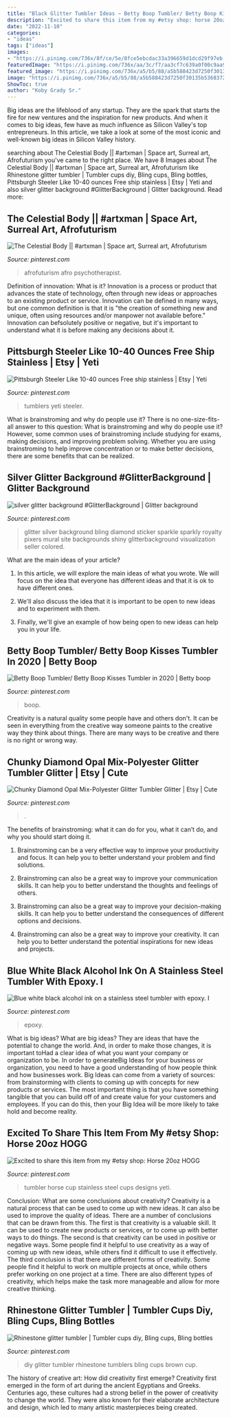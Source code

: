 ```yaml
---
title: "Black Glitter Tumbler Ideas ~ Betty Boop Tumbler/ Betty Boop Kisses Tumbler In 2020"
description: "Excited to share this item from my #etsy shop: horse 20oz hogg"
date: "2022-11-10"
categories:
- "ideas"
tags: ["ideas"]
images:
- "https://i.pinimg.com/736x/8f/ce/5e/8fce5ebcdac33a396659d1dcd29f97eb.jpg"
featuredImage: "https://i.pinimg.com/736x/aa/3c/f7/aa3cf7c639a0f00c9aa97bda138e3c34.jpg"
featured_image: "https://i.pinimg.com/736x/a5/b5/88/a5b588423d7250f30135b53683724932.jpg"
image: "https://i.pinimg.com/736x/a5/b5/88/a5b588423d7250f30135b53683724932.jpg"
ShowToc: true
author: "Koby Grady Sr."
---
```



Big ideas are the lifeblood of any startup. They are the spark that starts the fire for new ventures and the inspiration for new products. And when it comes to big ideas, few have as much influence as Silicon Valley's top entrepreneurs. In this article, we take a look at some of the most iconic and well-known big ideas in Silicon Valley history.

	

		
searching about The Celestial Body || #artxman | Space art, Surreal art, Afrofuturism you've came to the right place. We have 8 Images about The Celestial Body || #artxman | Space art, Surreal art, Afrofuturism like Rhinestone glitter tumbler | Tumbler cups diy, Bling cups, Bling bottles, Pittsburgh Steeler Like 10-40 ounces Free ship stainless | Etsy | Yeti and also silver glitter background #GlitterBackground | Glitter background. Read more:
		
    
## The Celestial Body || #artxman | Space Art, Surreal Art, Afrofuturism

<img loading=lazy src="https://i.pinimg.com/736x/19/b3/a3/19b3a3f2a0f6450ef41f41d4b48dba50.jpg" onerror="this.onerror=null;this.src='https://tse1.mm.bing.net/th?id=OIP.X3CgSIfvOUlFcduruXWWeQHaHa&amp;pid=15.1';" alt="The Celestial Body || #artxman | Space art, Surreal art, Afrofuturism">

_Source: pinterest.com_

>afrofuturism afro psychotherapist. 

	

Definition of innovation: What is it?
Innovation is a process or product that advances the state of technology, often through new ideas or approaches to an existing product or service. Innovation can be defined in many ways, but one common definition is that it is "the creation of something new and unique, often using resources and/or manpower not available before." 
Innovation can befsolutely positive or negative, but it's important to understand what it is before making any decisions about it.

    
## Pittsburgh Steeler Like 10-40 Ounces Free Ship Stainless | Etsy | Yeti

<img loading=lazy src="https://i.pinimg.com/736x/c3/f5/7f/c3f57f43e8e5521c1a57308bd41f5664.jpg" onerror="this.onerror=null;this.src='https://tse4.mm.bing.net/th?id=OIP.Fjq1PSAHckefRRcEmnKrbgHaJ4&amp;pid=15.1';" alt="Pittsburgh Steeler Like 10-40 ounces Free ship stainless | Etsy | Yeti">

_Source: pinterest.com_

>tumblers yeti steeler. 

	

What is brainstroming and why do people use it?
There is no one-size-fits-all answer to this question: What is brainstroming and why do people use it? However, some common uses of brainstroming include studying for exams, making decisions, and improving problem solving. Whether you are using brainstroming to help improve concentration or to make better decisions, there are some benefits that can be realized.

    
## Silver Glitter Background #GlitterBackground | Glitter Background

<img loading=lazy src="https://i.pinimg.com/736x/8f/ce/5e/8fce5ebcdac33a396659d1dcd29f97eb.jpg" onerror="this.onerror=null;this.src='https://tse1.mm.bing.net/th?id=OIP.dQwQqYqE-dLUU_p7nz5bbAAAAA&amp;pid=15.1';" alt="silver glitter background #GlitterBackground | Glitter background">

_Source: pinterest.com_

>glitter silver background bling diamond sticker sparkle sparkly royalty pixers mural site backgrounds shiny glitterbackground visualization seller colored. 

	

What are the main ideas of your article?
1. In this article, we will explore the main ideas of what you wrote. We will focus on the idea that everyone has different ideas and that it is ok to have different ones.
2. We'll also discuss the idea that it is important to be open to new ideas and to experiment with them.

3. Finally, we'll give an example of how being open to new ideas can help you in your life.

    
## Betty Boop Tumbler/ Betty Boop Kisses Tumbler In 2020 | Betty Boop

<img loading=lazy src="https://i.pinimg.com/736x/a4/88/18/a48818bfd6934a5377e3c3672a8ccd92.jpg" onerror="this.onerror=null;this.src='https://tse2.mm.bing.net/th?id=OIP.8R21jRpeB59irb1So2-YKAHaKQ&amp;pid=15.1';" alt="Betty Boop Tumbler/ Betty Boop Kisses Tumbler in 2020 | Betty boop">

_Source: pinterest.com_

>boop. 

	

Creativity is a natural quality some people have and others don't. It can be seen in everything from the creative way someone paints to the creative way they think about things. There are many ways to be creative and there is no right or wrong way.

    
## Chunky Diamond Opal Mix-Polyester Glitter Tumbler Glitter | Etsy | Cute

<img loading=lazy src="https://i.pinimg.com/736x/57/37/2d/57372d7ae5a747025a5bdd37fd735963.jpg" onerror="this.onerror=null;this.src='https://tse1.mm.bing.net/th?id=OIP.UL7hAHYMs1YMjRm9mGxhDgHaKO&amp;pid=15.1';" alt="Chunky Diamond Opal Mix-Polyester Glitter Tumbler Glitter | Etsy | Cute">

_Source: pinterest.com_

>. 

	

The benefits of brainstroming: what it can do for you, what it can’t do, and why you should start doing it.
1. Brainstroming can be a very effective way to improve your productivity and focus. It can help you to better understand your problem and find solutions.
2. Brainstroming can also be a great way to improve your communication skills. It can help you to better understand the thoughts and feelings of others.

3. Brainstroming can also be a great way to improve your decision-making skills. It can help you to better understand the consequences of different options and decisions.

4. Brainstroming can also be a great way to improve your creativity. It can help you to better understand the potential inspirations for new ideas and projects.

    
## Blue White Black Alcohol Ink On A Stainless Steel Tumbler With Epoxy. I

<img loading=lazy src="https://i.pinimg.com/736x/a5/b5/88/a5b588423d7250f30135b53683724932.jpg" onerror="this.onerror=null;this.src='https://tse4.mm.bing.net/th?id=OIP.cy3wJG37CTZxk1fnOwRCTwHaNK&amp;pid=15.1';" alt="Blue white black alcohol ink on a stainless steel tumbler with epoxy. I">

_Source: pinterest.com_

>epoxy. 

	

What is big ideas?
What are big ideas? They are ideas that have the potential to change the world. And, in order to make those changes, it is important toHad a clear idea of what you want your company or organization to be.  In order to generateBig Ideas for your business or organization, you need to have a good understanding of how people think and how businesses work. Big Ideas can come from a variety of sources: from brainstorming with clients to coming up with concepts for new products or services.
The most important thing is that you have something tangible that you can build off of and create value for your customers and employees. If you can do this, then your Big Idea will be more likely to take hold and become reality.

    
## Excited To Share This Item From My #etsy Shop: Horse 20oz HOGG

<img loading=lazy src="https://i.pinimg.com/736x/aa/9f/a8/aa9fa855b33e71a625331419a22e6b12.jpg" onerror="this.onerror=null;this.src='https://tse1.mm.bing.net/th?id=OIP.xUdAWghWCyTMaRfg6_wEmQHaJ3&amp;pid=15.1';" alt="Excited to share this item from my #etsy shop: Horse 20oz HOGG">

_Source: pinterest.com_

>tumbler horse cup stainless steel cups designs yeti. 

	

Conclusion: What are some conclusions about creativity?
Creativity is a natural process that can be used to come up with new ideas. It can also be used to improve the quality of ideas. There are a number of conclusions that can be drawn from this. The first is that creativity is a valuable skill. It can be used to create new products or services, or to come up with better ways to do things. The second is that creativity can be used in positive or negative ways. Some people find it helpful to use creativity as a way of coming up with new ideas, while others find it difficult to use it effectively. The third conclusion is that there are different forms of creativity. Some people find it helpful to work on multiple projects at once, while others prefer working on one project at a time. There are also different types of creativity, which helps make the task more manageable and allow for more creative thinking.

    
## Rhinestone Glitter Tumbler | Tumbler Cups Diy, Bling Cups, Bling Bottles

<img loading=lazy src="https://i.pinimg.com/736x/aa/3c/f7/aa3cf7c639a0f00c9aa97bda138e3c34.jpg" onerror="this.onerror=null;this.src='https://tse2.mm.bing.net/th?id=OIP.gPUfNGHrj0S5jrQpRbA5YgHaQB&amp;pid=15.1';" alt="Rhinestone glitter tumbler | Tumbler cups diy, Bling cups, Bling bottles">

_Source: pinterest.com_

>diy glitter tumbler rhinestone tumblers bling cups brown cup. 

	

The history of creative art: How did creativity first emerge?
Creativity first emerged in the form of art during the ancient Egyptians and Greeks. Centuries ago, these cultures had a strong belief in the power of creativity to change the world. They were also known for their elaborate architecture and design, which led to many artistic masterpieces being created.

